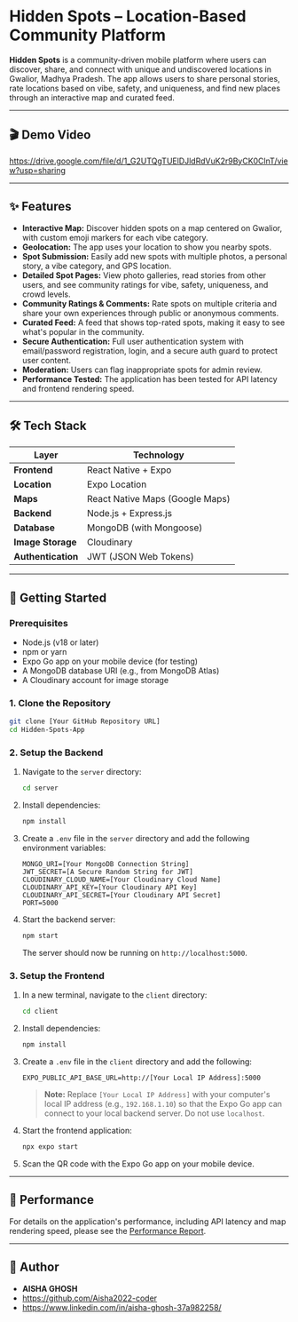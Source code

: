 # Hidden Spots – Location-Based Community Platform

**Hidden Spots** is a community-driven mobile platform where users can discover, share, and connect with unique and undiscovered locations in Gwalior, Madhya Pradesh. The app allows users to share personal stories, rate locations based on vibe, safety, and uniqueness, and find new places through an interactive map and curated feed.

---

## 🎬 Demo Video

https://drive.google.com/file/d/1_G2UTQgTUElDJldRdVuK2r9ByCK0ClnT/view?usp=sharing

---

## ✨ Features

- **Interactive Map:** Discover hidden spots on a map centered on Gwalior, with custom emoji markers for each vibe category.
- **Geolocation:** The app uses your location to show you nearby spots.
- **Spot Submission:** Easily add new spots with multiple photos, a personal story, a vibe category, and GPS location.
- **Detailed Spot Pages:** View photo galleries, read stories from other users, and see community ratings for vibe, safety, uniqueness, and crowd levels.
- **Community Ratings & Comments:** Rate spots on multiple criteria and share your own experiences through public or anonymous comments.
- **Curated Feed:** A feed that shows top-rated spots, making it easy to see what's popular in the community.
- **Secure Authentication:** Full user authentication system with email/password registration, login, and a secure auth guard to protect user content.
- **Moderation:** Users can flag inappropriate spots for admin review.
- **Performance Tested:** The application has been tested for API latency and frontend rendering speed.

---

## 🛠️ Tech Stack

| Layer         | Technology                     |
| ------------- | ------------------------------ |
| **Frontend**  | React Native + Expo            |
| **Location**  | Expo Location                  |
| **Maps**      | React Native Maps (Google Maps)|
| **Backend**   | Node.js + Express.js           |
| **Database**  | MongoDB (with Mongoose)        |
| **Image Storage**| Cloudinary                     |
| **Authentication**| JWT (JSON Web Tokens)          |

---

## 🚀 Getting Started

### Prerequisites

- Node.js (v18 or later)
- npm or yarn
- Expo Go app on your mobile device (for testing)
- A MongoDB database URI (e.g., from MongoDB Atlas)
- A Cloudinary account for image storage

### 1. Clone the Repository

```sh
git clone [Your GitHub Repository URL]
cd Hidden-Spots-App
```

### 2. Setup the Backend

1.  Navigate to the `server` directory:
    ```sh
    cd server
    ```
2.  Install dependencies:
    ```sh
    npm install
    ```
3.  Create a `.env` file in the `server` directory and add the following environment variables:
    ```env
    MONGO_URI=[Your MongoDB Connection String]
    JWT_SECRET=[A Secure Random String for JWT]
    CLOUDINARY_CLOUD_NAME=[Your Cloudinary Cloud Name]
    CLOUDINARY_API_KEY=[Your Cloudinary API Key]
    CLOUDINARY_API_SECRET=[Your Cloudinary API Secret]
    PORT=5000
    ```
4.  Start the backend server:
    ```sh
    npm start
    ```
    The server should now be running on `http://localhost:5000`.

### 3. Setup the Frontend

1.  In a new terminal, navigate to the `client` directory:
    ```sh
    cd client
    ```
2.  Install dependencies:
    ```sh
    npm install
    ```
3.  Create a `.env` file in the `client` directory and add the following:
    ```env
    EXPO_PUBLIC_API_BASE_URL=http://[Your Local IP Address]:5000
    ```
    > **Note:** Replace `[Your Local IP Address]` with your computer's local IP address (e.g., `192.168.1.10`) so that the Expo Go app can connect to your local backend server. Do not use `localhost`.

4.  Start the frontend application:
    ```sh
    npx expo start
    ```
5.  Scan the QR code with the Expo Go app on your mobile device.

---

## 🧪 Performance

For details on the application's performance, including API latency and map rendering speed, please see the [Performance Report](./performance.md).

---

## 👤 Author

- **AISHA GHOSH**
- https://github.com/Aisha2022-coder
- https://www.linkedin.com/in/aisha-ghosh-37a982258/